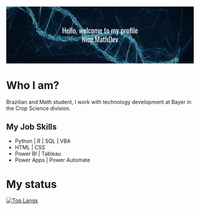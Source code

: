 ![Welcome!](https://github.com/NicoMathDev/NicoMathDev/blob/main/Github%20Cover.png)

# Who I am?
Brazilian and Math student, I work with technology development at Bayer in the Crop Science division.

## My Job Skills
- Python | R | SQL | VBA
- HTML | CSS
- Power BI | Tableau
- Power Apps | Power Automate


# My status
[![Top Langs](https://github-readme-stats.vercel.app/api/top-langs/?username=NicoMathDev)](https://github.com/anuraghazra/github-readme-stats)
